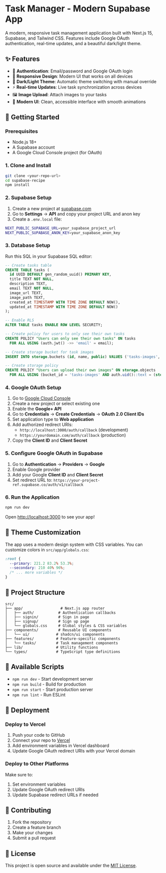# Task Manager - Modern Supabase App

A modern, responsive task management application built with Next.js 15, Supabase, and Tailwind CSS. Features include Google OAuth authentication, real-time updates, and a beautiful dark/light theme.

## ✨ Features

- 🔐 **Authentication**: Email/password and Google OAuth login
- 📱 **Responsive Design**: Modern UI that works on all devices
- 🌙 **Dark/Light Theme**: Automatic theme switching with manual override
- ⚡ **Real-time Updates**: Live task synchronization across devices
- 🖼️ **Image Upload**: Attach images to your tasks
- 🎨 **Modern UI**: Clean, accessible interface with smooth animations

## 🚀 Getting Started

### Prerequisites

- Node.js 18+
- A Supabase account
- A Google Cloud Console project (for OAuth)

### 1. Clone and Install

```bash
git clone <your-repo-url>
cd supabase-recipe
npm install
```

### 2. Supabase Setup

1. Create a new project at [supabase.com](https://supabase.com)
2. Go to **Settings** → **API** and copy your project URL and anon key
3. Create a `.env.local` file:

```bash
NEXT_PUBLIC_SUPABASE_URL=your_supabase_project_url
NEXT_PUBLIC_SUPABASE_ANON_KEY=your_supabase_anon_key
```

### 3. Database Setup

Run this SQL in your Supabase SQL editor:

```sql
-- Create tasks table
CREATE TABLE tasks (
  id UUID DEFAULT gen_random_uuid() PRIMARY KEY,
  title TEXT NOT NULL,
  description TEXT,
  email TEXT NOT NULL,
  image_url TEXT,
  image_path TEXT,
  created_at TIMESTAMP WITH TIME ZONE DEFAULT NOW(),
  updated_at TIMESTAMP WITH TIME ZONE DEFAULT NOW()
);

-- Enable RLS
ALTER TABLE tasks ENABLE ROW LEVEL SECURITY;

-- Create policy for users to only see their own tasks
CREATE POLICY "Users can only see their own tasks" ON tasks
  FOR ALL USING (auth.jwt() ->> 'email' = email);

-- Create storage bucket for task images
INSERT INTO storage.buckets (id, name, public) VALUES ('tasks-images', 'tasks-images', true);

-- Create storage policy
CREATE POLICY "Users can upload their own images" ON storage.objects
  FOR ALL USING (bucket_id = 'tasks-images' AND auth.uid()::text = (storage.foldername(name))[1]);
```

### 4. Google OAuth Setup

1. Go to [Google Cloud Console](https://console.cloud.google.com/)
2. Create a new project or select existing one
3. Enable the **Google+ API**
4. Go to **Credentials** → **Create Credentials** → **OAuth 2.0 Client IDs**
5. Set application type to **Web application**
6. Add authorized redirect URIs:
   - `http://localhost:3000/auth/callback` (development)
   - `https://yourdomain.com/auth/callback` (production)
7. Copy the **Client ID** and **Client Secret**

### 5. Configure Google OAuth in Supabase

1. Go to **Authentication** → **Providers** → **Google**
2. Enable Google provider
3. Add your Google **Client ID** and **Client Secret**
4. Set redirect URL to: `https://your-project-ref.supabase.co/auth/v1/callback`

### 6. Run the Application

```bash
npm run dev
```

Open [http://localhost:3000](http://localhost:3000) to see your app!

## 🎨 Theme Customization

The app uses a modern design system with CSS variables. You can customize colors in `src/app/globals.css`:

```css
:root {
  --primary: 221.2 83.2% 53.3%;
  --secondary: 210 40% 96%;
  /* ... more variables */
}
```

## 📁 Project Structure

```
src/
├── app/                 # Next.js app router
│   ├── auth/           # Authentication callbacks
│   ├── signin/         # Sign in page
│   ├── signup/         # Sign up page
│   └── globals.css     # Global styles & CSS variables
├── components/         # Reusable UI components
│   └── ui/            # shadcn/ui components
├── features/          # Feature-specific components
│   └── tasks/         # Task management components
├── lib/               # Utility functions
└── types/             # TypeScript type definitions
```

## 🔧 Available Scripts

- `npm run dev` - Start development server
- `npm run build` - Build for production
- `npm run start` - Start production server
- `npm run lint` - Run ESLint

## 🚀 Deployment

### Deploy to Vercel

1. Push your code to GitHub
2. Connect your repo to [Vercel](https://vercel.com)
3. Add environment variables in Vercel dashboard
4. Update Google OAuth redirect URIs with your Vercel domain

### Deploy to Other Platforms

Make sure to:

1. Set environment variables
2. Update Google OAuth redirect URIs
3. Update Supabase redirect URLs if needed

## 🤝 Contributing

1. Fork the repository
2. Create a feature branch
3. Make your changes
4. Submit a pull request

## 📄 License

This project is open source and available under the [MIT License](LICENSE).
